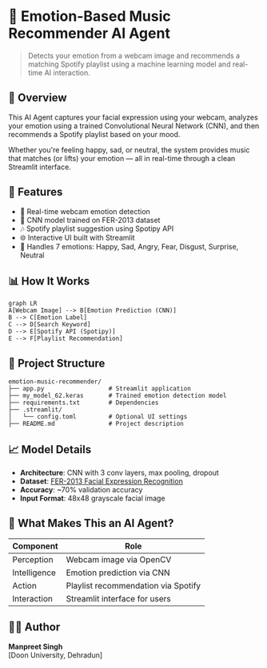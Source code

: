 # 🎵 Emotion-Based Music Recommender AI Agent

> Detects your emotion from a webcam image and recommends a matching Spotify playlist using a machine learning model and real-time AI interaction.

## 📌 Overview

This AI Agent captures your facial expression using your webcam, analyzes your emotion using a trained Convolutional Neural Network (CNN), and then recommends a Spotify playlist based on your mood.

Whether you're feeling happy, sad, or neutral, the system provides music that matches (or lifts) your emotion — all in real-time through a clean Streamlit interface.

## 🧠 Features

- 🎥 Real-time webcam emotion detection
- 🤖 CNN model trained on FER-2013 dataset
- 🎶 Spotify playlist suggestion using Spotipy API
- 🌐 Interactive UI built with Streamlit
- 🧩 Handles 7 emotions: Happy, Sad, Angry, Fear, Disgust, Surprise, Neutral

## 📊 How It Works

```
graph LR
A[Webcam Image] --> B[Emotion Prediction (CNN)]
B --> C[Emotion Label]
C --> D[Search Keyword]
D --> E[Spotify API (Spotipy)]
E --> F[Playlist Recommendation]
```

## 📂 Project Structure

```
emotion-music-recommender/
├── app.py                  # Streamlit application
├── my_model_62.keras       # Trained emotion detection model
├── requirements.txt        # Dependencies
├── .streamlit/
│   └── config.toml         # Optional UI settings
├── README.md               # Project description
```

## 📈 Model Details

- **Architecture**: CNN with 3 conv layers, max pooling, dropout  
- **Dataset**: [FER-2013 Facial Expression Recognition](https://www.kaggle.com/datasets/msambare/fer2013)  
- **Accuracy**: ~70% validation accuracy  
- **Input Format**: 48x48 grayscale facial image

## 🤖 What Makes This an AI Agent?

| Component     | Role                                |
|---------------|-------------------------------------|
| Perception     | Webcam image via OpenCV             |
| Intelligence   | Emotion prediction via CNN          |
| Action         | Playlist recommendation via Spotify |
| Interaction    | Streamlit interface for users       |


## 🙋‍♂️ Author

**Manpreet Singh**    
[Doon University, Dehradun]
